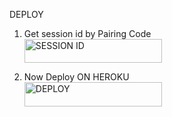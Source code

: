 DEPLOY

1. Get session id by Pairing Code
    <br>
<a href='https://zombie-session-id.onrender.com/' target="_blank"><img alt='SESSION ID' src="https://img.shields.io/badge/GET SESSION-h?color=red&style=for-the-badge&logo=XGAGA" width="220" height="38.45"/></a>










2. Now Deploy ON HEROKU 
    <br>
<a href='https://dashboard.heroku.com/new?template=https://github.com/OdhisGaga/XGM/tree/main' target="_blank"><img alt='DEPLOY' src="https://img.shields.io/badge/DEPLOY NOW-h?color=green&style=for-the-badge&logo=XGAGA" width="220" height="38.45"/></a>
